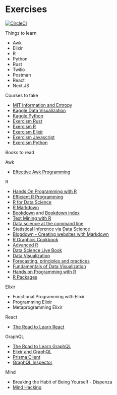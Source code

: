 # Exercises

[![CircleCI](https://circleci.com/gh/unozerocode/exercises.svg?style=svg&circle-token=55c433f7012d92bb1184beed283adc8a093f0093)](https://circleci.com/gh/unozerocode/exercises)


Things to learn
- Awk
- Elixir
- R
- Python
- Rust
- Twilio
- Postman
- React
- Next.JS

Courses to take
- [MIT Information and Entropy](https://ocw.mit.edu/courses/electrical-engineering-and-computer-science/6-050j-information-and-entropy-spring-2008/)
- [Kaggle Data Visualization](https://www.kaggle.com/learn/data-visualization)
- [Kaggle Python](https://www.kaggle.com/learn/python)
- [Exercism Rust](https://exercism.io/my/tracks/rust)
- [Exercism R](https://exercism.io/my/tracks/r)
- [Exercism Elixir](https://exercism.io/my/tracks/elixir)
- [Exercism Javascript](https://exercism.io/my/tracks/javascript)
- [Exercism Python](https://exercism.io/my/tracks/python)

Books to read

Awk
- [Effective Awk Programming](https://www.gnu.org/software/gawk/manual/gawk.pdf)

R

- [Hands On Programming with R](https://rstudio-education.github.io/hopr/)
- [Efficient R Programming](https://bookdown.org/csgillespie/efficientR/)
- [R for Data Science](https://r4ds.had.co.nz/)
- [R Markdown](https://bookdown.org/yihui/rmarkdown/)
- [Bookdown](https://bookdown.org/yihui/bookdown/) and [Bookdown index](https://bookdown.org/)
- [Text Mining with R](https://www.tidytextmining.com/)
- [Data science at the command line](https://www.datascienceatthecommandline.com/)
- [Statistical Inference via Data Science](https://moderndive.com/)
- [Blogdown - Creating websites with Markdown](https://bookdown.org/yihui/blogdown/)
- [R Graphics Cookbook](https://r-graphics.org/)
- [Advanced R](https://adv-r.hadley.nz/)
- [Data Science Live Book](https://livebook.datascienceheroes.com/)
- [Data Visualization](https://socviz.co/)
- [Forecasting, principles and practices](https://otexts.com/fpp2/)
- [Fundamentals of Data Visualization](https://serialmentor.com/dataviz/)
- [Hands on Programming with R](https://rstudio-education.github.io/hopr/)
- [R Packages](https://r-pkgs.org/)

Elixir 

- Functional Programming with Elixir
- Programming Elixir
- Metaprogramming Elixir

React

- [The Road to Learn React](https://drive.google.com/open?id=1KvVFok3GfSfBTNkdNBcC0EbC1cCGKRfY)

GraphQL

- [The Road to Learn GraphQL](https://drive.google.com/open?id=1bdu75J3NwQnU2nIHur5kBy5y1Bm8tHOP)
- [Elixir and GraphQL](https://www.howtographql.com/graphql-elixir/0-introduction/)
- [Prisma Client](https://www.prisma.io/client/client-javascript/)
- [GraphQL Inspector](https://graphql-inspector.com/docs/
)

Mind

- Breaking the Habit of Being Yourself - Dispenza
- [Mind Hacking](https://drive.google.com/open?id=1JNG29wu31P51Soate0TC6kD-TmESgs7t)
